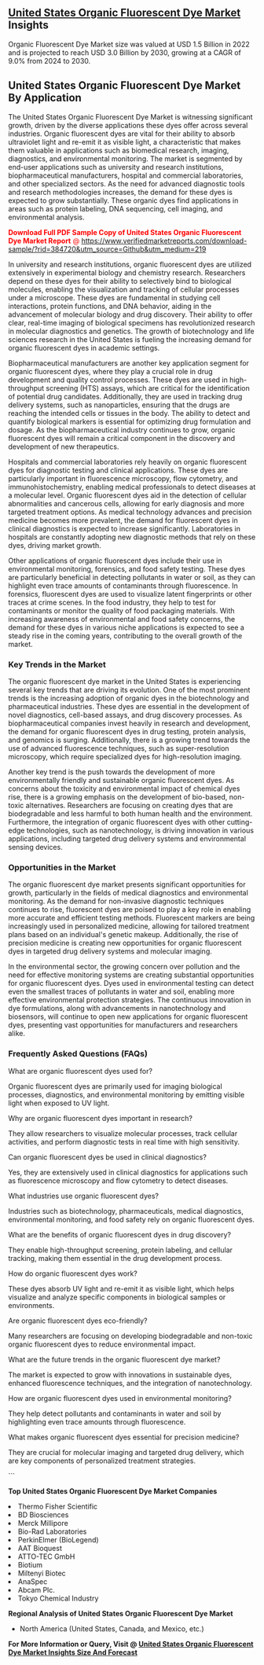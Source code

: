 <h2><a href="https://www.verifiedmarketreports.com/download-sample/?rid=384720&amp;utm_source=Github&amp;utm_medium=219" target="_blank">United States Organic Fluorescent Dye Market</a> Insights</h2><p>Organic Fluorescent Dye Market size was valued at USD 1.5 Billion in 2022 and is projected to reach USD 3.0 Billion by 2030, growing at a CAGR of 9.0% from 2024 to 2030.</p><p> <h2>United States Organic Fluorescent Dye Market By Application</h2> <p>The United States Organic Fluorescent Dye Market is witnessing significant growth, driven by the diverse applications these dyes offer across several industries. Organic fluorescent dyes are vital for their ability to absorb ultraviolet light and re-emit it as visible light, a characteristic that makes them valuable in applications such as biomedical research, imaging, diagnostics, and environmental monitoring. The market is segmented by end-user applications such as university and research institutions, biopharmaceutical manufacturers, hospital and commercial laboratories, and other specialized sectors. As the need for advanced diagnostic tools and research methodologies increases, the demand for these dyes is expected to grow substantially. These organic dyes find applications in areas such as protein labeling, DNA sequencing, cell imaging, and environmental analysis. <p><span class=""><span style="color: #ff0000;"><strong>Download Full PDF Sample Copy of United States Organic Fluorescent Dye Market Report</strong> @ </span><a href="https://www.verifiedmarketreports.com/download-sample/?rid=384720&amp;utm_source=Github&amp;utm_medium=219" target="_blank">https://www.verifiedmarketreports.com/download-sample/?rid=384720&amp;utm_source=Github&amp;utm_medium=219</a></span></p> <p>In university and research institutions, organic fluorescent dyes are utilized extensively in experimental biology and chemistry research. Researchers depend on these dyes for their ability to selectively bind to biological molecules, enabling the visualization and tracking of cellular processes under a microscope. These dyes are fundamental in studying cell interactions, protein functions, and DNA behavior, aiding in the advancement of molecular biology and drug discovery. Their ability to offer clear, real-time imaging of biological specimens has revolutionized research in molecular diagnostics and genetics. The growth of biotechnology and life sciences research in the United States is fueling the increasing demand for organic fluorescent dyes in academic settings.</p> <p>Biopharmaceutical manufacturers are another key application segment for organic fluorescent dyes, where they play a crucial role in drug development and quality control processes. These dyes are used in high-throughput screening (HTS) assays, which are critical for the identification of potential drug candidates. Additionally, they are used in tracking drug delivery systems, such as nanoparticles, ensuring that the drugs are reaching the intended cells or tissues in the body. The ability to detect and quantify biological markers is essential for optimizing drug formulation and dosage. As the biopharmaceutical industry continues to grow, organic fluorescent dyes will remain a critical component in the discovery and development of new therapeutics.</p> <p>Hospitals and commercial laboratories rely heavily on organic fluorescent dyes for diagnostic testing and clinical applications. These dyes are particularly important in fluorescence microscopy, flow cytometry, and immunohistochemistry, enabling medical professionals to detect diseases at a molecular level. Organic fluorescent dyes aid in the detection of cellular abnormalities and cancerous cells, allowing for early diagnosis and more targeted treatment options. As medical technology advances and precision medicine becomes more prevalent, the demand for fluorescent dyes in clinical diagnostics is expected to increase significantly. Laboratories in hospitals are constantly adopting new diagnostic methods that rely on these dyes, driving market growth.</p> <p>Other applications of organic fluorescent dyes include their use in environmental monitoring, forensics, and food safety testing. These dyes are particularly beneficial in detecting pollutants in water or soil, as they can highlight even trace amounts of contaminants through fluorescence. In forensics, fluorescent dyes are used to visualize latent fingerprints or other traces at crime scenes. In the food industry, they help to test for contaminants or monitor the quality of food packaging materials. With increasing awareness of environmental and food safety concerns, the demand for these dyes in various niche applications is expected to see a steady rise in the coming years, contributing to the overall growth of the market.</p> <h3>Key Trends in the Market</h3> <p>The organic fluorescent dye market in the United States is experiencing several key trends that are driving its evolution. One of the most prominent trends is the increasing adoption of organic dyes in the biotechnology and pharmaceutical industries. These dyes are essential in the development of novel diagnostics, cell-based assays, and drug discovery processes. As biopharmaceutical companies invest heavily in research and development, the demand for organic fluorescent dyes in drug testing, protein analysis, and genomics is surging. Additionally, there is a growing trend towards the use of advanced fluorescence techniques, such as super-resolution microscopy, which require specialized dyes for high-resolution imaging.</p> <p>Another key trend is the push towards the development of more environmentally friendly and sustainable organic fluorescent dyes. As concerns about the toxicity and environmental impact of chemical dyes rise, there is a growing emphasis on the development of bio-based, non-toxic alternatives. Researchers are focusing on creating dyes that are biodegradable and less harmful to both human health and the environment. Furthermore, the integration of organic fluorescent dyes with other cutting-edge technologies, such as nanotechnology, is driving innovation in various applications, including targeted drug delivery systems and environmental sensing devices.</p> <h3>Opportunities in the Market</h3> <p>The organic fluorescent dye market presents significant opportunities for growth, particularly in the fields of medical diagnostics and environmental monitoring. As the demand for non-invasive diagnostic techniques continues to rise, fluorescent dyes are poised to play a key role in enabling more accurate and efficient testing methods. Fluorescent markers are being increasingly used in personalized medicine, allowing for tailored treatment plans based on an individual's genetic makeup. Additionally, the rise of precision medicine is creating new opportunities for organic fluorescent dyes in targeted drug delivery systems and molecular imaging.</p> <p>In the environmental sector, the growing concern over pollution and the need for effective monitoring systems are creating substantial opportunities for organic fluorescent dyes. Dyes used in environmental testing can detect even the smallest traces of pollutants in water and soil, enabling more effective environmental protection strategies. The continuous innovation in dye formulations, along with advancements in nanotechnology and biosensors, will continue to open new applications for organic fluorescent dyes, presenting vast opportunities for manufacturers and researchers alike.</p> <h3>Frequently Asked Questions (FAQs)</h3> <p>What are organic fluorescent dyes used for?</p> <p>Organic fluorescent dyes are primarily used for imaging biological processes, diagnostics, and environmental monitoring by emitting visible light when exposed to UV light.</p> <p>Why are organic fluorescent dyes important in research?</p> <p>They allow researchers to visualize molecular processes, track cellular activities, and perform diagnostic tests in real time with high sensitivity.</p> <p>Can organic fluorescent dyes be used in clinical diagnostics?</p> <p>Yes, they are extensively used in clinical diagnostics for applications such as fluorescence microscopy and flow cytometry to detect diseases.</p> <p>What industries use organic fluorescent dyes?</p> <p>Industries such as biotechnology, pharmaceuticals, medical diagnostics, environmental monitoring, and food safety rely on organic fluorescent dyes.</p> <p>What are the benefits of organic fluorescent dyes in drug discovery?</p> <p>They enable high-throughput screening, protein labeling, and cellular tracking, making them essential in the drug development process.</p> <p>How do organic fluorescent dyes work?</p> <p>These dyes absorb UV light and re-emit it as visible light, which helps visualize and analyze specific components in biological samples or environments.</p> <p>Are organic fluorescent dyes eco-friendly?</p> <p>Many researchers are focusing on developing biodegradable and non-toxic organic fluorescent dyes to reduce environmental impact.</p> <p>What are the future trends in the organic fluorescent dye market?</p> <p>The market is expected to grow with innovations in sustainable dyes, enhanced fluorescence techniques, and the integration of nanotechnology.</p> <p>How are organic fluorescent dyes used in environmental monitoring?</p> <p>They help detect pollutants and contaminants in water and soil by highlighting even trace amounts through fluorescence.</p> <p>What makes organic fluorescent dyes essential for precision medicine?</p> <p>They are crucial for molecular imaging and targeted drug delivery, which are key components of personalized treatment strategies.</p> ```</p><p><strong>Top United States Organic Fluorescent Dye Market Companies</strong></p><div data-test-id=""><p><li>Thermo Fisher Scientific</li><li> BD Biosciences</li><li> Merck Millipore</li><li> Bio-Rad Laboratories</li><li> PerkinElmer (BioLegend)</li><li> AAT Bioquest</li><li> ATTO-TEC GmbH</li><li> Biotium</li><li> Miltenyi Biotec</li><li> AnaSpec</li><li> Abcam Plc.</li><li> Tokyo Chemical Industry</li></p><div><strong>Regional Analysis of&nbsp;United States Organic Fluorescent Dye Market</strong></div><ul><li dir="ltr"><p dir="ltr">North America&nbsp;(United States, Canada, and Mexico, etc.)</p></li></ul><p><strong>For More Information or Query, Visit @&nbsp;</strong><strong><a href="https://www.verifiedmarketreports.com/product/organic-fluorescent-dye-market/?utm_source=Github&amp;utm_medium=219" target="_blank">United States Organic Fluorescent Dye Market Insights Size And Forecast</a></strong></p></div>
